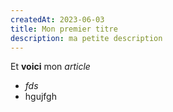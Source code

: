 ```yaml
---
createdAt: 2023-06-03
title: Mon premier titre
description: ma petite description
---
```

E﻿t **voici** mon *article*

* *f﻿ds*
* h﻿gujfgh